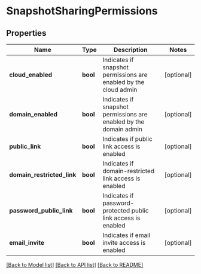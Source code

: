# SnapshotSharingPermissions



## Properties
Name | Type | Description | Notes
------------ | ------------- | ------------- | -------------
**cloud_enabled** | **bool** | Indicates if snapshot permissions are enabled by the cloud admin | [optional] 
**domain_enabled** | **bool** | Indicates if snapshot permissions are enabled by the domain admin | [optional] 
**public_link** | **bool** | Indicates if public link access is enabled | [optional] 
**domain_restricted_link** | **bool** | Indicates if domain-restricted link access is enabled | [optional] 
**password_public_link** | **bool** | Indicates if password-protected public link access is enabled | [optional] 
**email_invite** | **bool** | Indicates if email invite access is enabled | [optional] 

[[Back to Model list]](../README.md#documentation-for-models) [[Back to API list]](../README.md#documentation-for-api-endpoints) [[Back to README]](../README.md)


